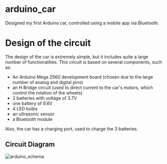 # arduino_car
Designed my first Arduino car, controlled using a mobile app via Bluetooth.



<h1>Design of the circuit</h1>

<p>The design of the car is extremely simple, but it includes quite a large number of functionalities. This circuit is based on several components, such as: 
  <ul>
    <li>
  An Arduino Mega 2560 development board (chosen due to the large number of analog and digital pins)
    </li>
    <li>
  an H Bridge circuit (used to direct current to the car's motors, which control the rotation of the wheels) 
    </li>
  <li>
  2 batteries with voltage of 3.7V 
    </li>
    <li>
  one battery of 9.6V
    </li>
  <li>
  4 LED bulbs
    </li>
    <li>
  an ultrasonic sensor 
    </li>
  <li>
  a Bluetooth module
    </li>
  </ul>
   Also, the car has a charging port, used to charge the 3 batteries. </p>
 
 <h2>Circuit Diagram</h2>


 ![arduino_schema](https://user-images.githubusercontent.com/120085350/209875966-d1287c04-fb8a-4af8-8d61-5cca1ac7fbd1.jpg)


